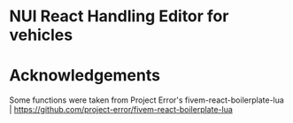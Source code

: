 NUI React Handling Editor for vehicles
===============================

Acknowledgements
===============================

Some functions were taken from Project Error's fivem-react-boilerplate-lua | https://github.com/project-error/fivem-react-boilerplate-lua
